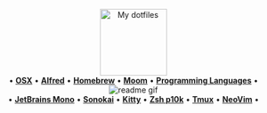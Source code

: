 <p align="center">
  <img src="https://user-images.githubusercontent.com/60138143/91989761-8fd15180-ed39-11ea-8a83-645f92507c2d.png" width="120" title="My dotfiles">
  <br />
  &bull; <a href="https://github.com/alex-popov-tech/.dotfiles/blob/master/.scripts/install.sh#L152" title="OS"><b>OSX</b></a>
  &bull; <a href="https://www.alfredapp.com/" title="Alfred"><b>Alfred</b></a>
  &bull; <a href="https://github.com/alex-popov-tech/.dotfiles/blob/master/Brewfile" title="Homebrew"><b>Homebrew</b></a>
  &bull; <a href="https://manytricks.com/moom/" title="Window manager"><b>Moom</b></a>
  &bull; <a href="https://github.com/alex-popov-tech/.dotfiles/blob/master/.scripts/install.sh#L65" title="Languages"><b>Programming Languages</b></a>
  &bull;
  <br />
  <img src="https://github.com/alex-popov-tech/.dotfiles/blob/master/readme.gif" alt="readme gif" title="Databay showcase gif" />
  <br />
  &bull; <a href="https://github.com/ryanoasis/nerd-fonts/tree/master/patched-fonts/JetBrainsMono" title="Font"><b>JetBrains Mono</b></a>
  &bull; <a href="https://github.com/sainnhe/sonokai#%F0%9D%90%92%F0%9D%90%A1%F0%9D%90%AE%F0%9D%90%AC%F0%9D%90%A2%F0%9D%90%9A" title="Font"><b>Sonokai</b></a>
  &bull; <a href="https://github.com/alex-popov-tech/.dotfiles/tree/master/kitty" title="Terminal"><b>Kitty</b></a>
  &bull; <a href="https://github.com/alex-popov-tech/.dotfiles/blob/master/zsh" title="Shell"><b>Zsh p10k</b></a>
  &bull; <a href="https://github.com/alex-popov-tech/.dotfiles/blob/master/tmux"> <b>Tmux</b></a>
  &bull; <a href="https://github.com/alex-popov-tech/.dotfiles/tree/master/nvim" title="Editor"><b>NeoVim</b></a>
  &bull;
</p>
